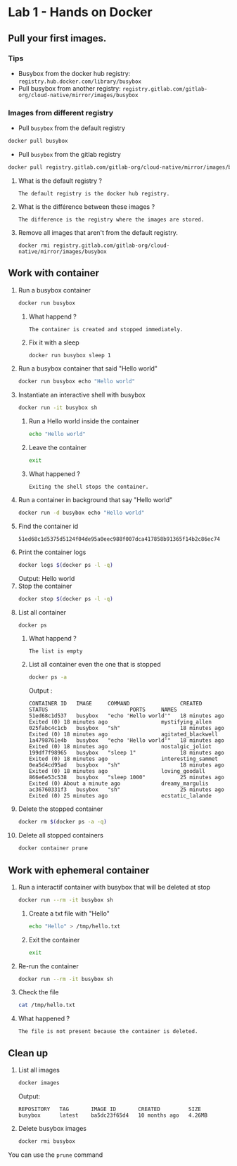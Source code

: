 # Lab 1 - Hands on Docker

## Pull your first images.

### Tips

- Busybox from the docker hub registry: `registry.hub.docker.com/library/busybox`
- Pull busybox from another registry: `registry.gitlab.com/gitlab-org/cloud-native/mirror/images/busybox`

### Images from different registry

- Pull `busybox` from the default registry
```bash 
docker pull busybox
```
- Pull `busybox` from the gitlab registry
```bash
docker pull registry.gitlab.com/gitlab-org/cloud-native/mirror/images/busybox
```

1. What is the default registry ?
   ```
   The default registry is the docker hub registry.
   ```
2. What is the différence between these images ?
   ```
   The difference is the registry where the images are stored.
   ```
3. Remove all images that aren't from the default registry.
   ```
   docker rmi registry.gitlab.com/gitlab-org/cloud-native/mirror/images/busybox
   ```

## Work with container

1. Run a busybox container
   ```bash
   docker run busybox
   ```
   1. What happend ?
      ```
      The container is created and stopped immediately.
      ```
   2. Fix it with a sleep
      ```bash
      docker run busybox sleep 1
      ```
2. Run a busybox container that said "Hello world"
   ```bash
   docker run busybox echo "Hello world"
   ```
3. Instantiate an interactive shell with busybox
   ```bash
   docker run -it busybox sh
   ```
   1. Run a Hello world inside the container
      ```bash
      echo "Hello world"
      ```
   2. Leave the container
      ```bash
      exit
      ```
   3. What happened ?
      ```
      Exiting the shell stops the container.
      ```
4. Run a container in background that say "Hello world"
   ```bash
   docker run -d busybox echo "Hello world"
   ```
5. Find the container id
   ```
   51ed68c1d5375d5124f04de95a0eec988f007dca417858b91365f14b2c86ec74
   ```
6. Print the container logs
   ```bash
   docker logs $(docker ps -l -q)
   ```
   Output: Hello world
7. Stop the container
   ```bash
   docker stop $(docker ps -l -q)
   ```
8. List all container
   ```bash
   docker ps
   ```
   1. What happend ?
      ```
      The list is empty
      ```
   2. List all container even the one that is stopped
      ```bash
      docker ps -a
      ```
      Output :
      ```
      CONTAINER ID   IMAGE     COMMAND                CREATED          STATUS                          PORTS     NAMES
      51ed68c1d537   busybox   "echo 'Hello world'"   18 minutes ago   Exited (0) 18 minutes ago                 mystifying_allen
      025fabc4c1cb   busybox   "sh"                   18 minutes ago   Exited (0) 18 minutes ago                 agitated_blackwell
      1a4798761e4b   busybox   "echo 'Hello world'"   18 minutes ago   Exited (0) 18 minutes ago                 nostalgic_joliot
      199df7f98965   busybox   "sleep 1"              18 minutes ago   Exited (0) 18 minutes ago                 interesting_sammet
      0ea5d4cd95ad   busybox   "sh"                   18 minutes ago   Exited (0) 18 minutes ago                 loving_goodall
      866e6e53c538   busybox   "sleep 1000"           25 minutes ago   Exited (0) About a minute ago             dreamy_margulis
      ac36760331f3   busybox   "sh"                   25 minutes ago   Exited (0) 25 minutes ago                 ecstatic_lalande
      ```
9. Delete the stopped container
   ```bash
   docker rm $(docker ps -a -q)
   ```
10. Delete all stopped containers
      ```bash
      docker container prune
      ```

## Work with ephemeral container

1. Run a interactif container with busybox that will be deleted at stop
   ```bash
   docker run --rm -it busybox sh
   ```
   1. Create a txt file with "Hello"
      ```bash
      echo "Hello" > /tmp/hello.txt
      ```
   2. Exit the container
      ```bash
      exit
      ```
2. Re-run the container 
   ```bash
   docker run --rm -it busybox sh
   ```
3. Check the file 
   ```bash
   cat /tmp/hello.txt
   ```
4. What happened ?
   ```
   The file is not present because the container is deleted.
   ```

## Clean up

1. List all images
   ```bash
   docker images
   ```
   Output:
   ```
   REPOSITORY   TAG       IMAGE ID       CREATED         SIZE
   busybox      latest    ba5dc23f65d4   10 months ago   4.26MB
   ```
2. Delete busybox images
   ```bash
   docker rmi busybox
   ```

You can use the `prune` command